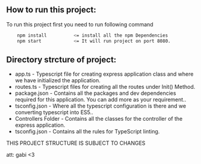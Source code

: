 ## How to run this project:

To run this project first you need to run following command

```sh
    npm install          <= install all the npm Dependencies
    npm start            <= It will run project on port 8080.
```

## Directory strcture of project:

* app.ts - Typescript file for creating express application class and where we have initialized the application.
* routes.ts - Typescript files for creating all the routes under Init() Method.
* package.json - Contains all the packages and dev dependencies required for this application. You can add more as your requirement..
* tsconfig.json - Where all the typescript configuration is there and we converting typescript into ES5..
* Controllers Folder - Contains all the classes for the controller of the express application.
* tsconfig.json - Contains all the rules for TypeScript linting.

THIS PROJECT STRUCTURE IS SUBJECT TO CHANGES

att: gabi <3